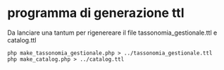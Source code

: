 # programma di generazione ttl

Da lanciare una tantum per rigenereare il file tassonomia_gestionale.ttl e catalog.ttl

    php make_tassonomia_gestionale.php > ../tassonomia_gestionale.ttl
    php make_catalog.php > ../catalog.ttl
    